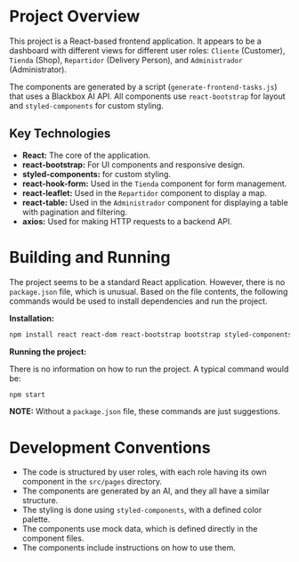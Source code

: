 # Project Overview

This project is a React-based frontend application. It appears to be a dashboard with different views for different user roles: `Cliente` (Customer), `Tienda` (Shop), `Repartidor` (Delivery Person), and `Administrador` (Administrator).

The components are generated by a script (`generate-frontend-tasks.js`) that uses a Blackbox AI API. All components use `react-bootstrap` for layout and `styled-components` for custom styling.

## Key Technologies

*   **React:** The core of the application.
*   **react-bootstrap:** For UI components and responsive design.
*   **styled-components:** for custom styling.
*   **react-hook-form:** Used in the `Tienda` component for form management.
*   **react-leaflet:** Used in the `Repartidor` component to display a map.
*   **react-table:** Used in the `Administrador` component for displaying a table with pagination and filtering.
*   **axios:** Used for making HTTP requests to a backend API.

# Building and Running

The project seems to be a standard React application. However, there is no `package.json` file, which is unusual. Based on the file contents, the following commands would be used to install dependencies and run the project.

**Installation:**

```bash
npm install react react-dom react-bootstrap bootstrap styled-components react-hook-form react-leaflet leaflet react-table axios
```

**Running the project:**

There is no information on how to run the project. A typical command would be:

```bash
npm start
```

**NOTE:** Without a `package.json` file, these commands are just suggestions.

# Development Conventions

*   The code is structured by user roles, with each role having its own component in the `src/pages` directory.
*   The components are generated by an AI, and they all have a similar structure.
*   The styling is done using `styled-components`, with a defined color palette.
*   The components use mock data, which is defined directly in the component files.
*   The components include instructions on how to use them.
